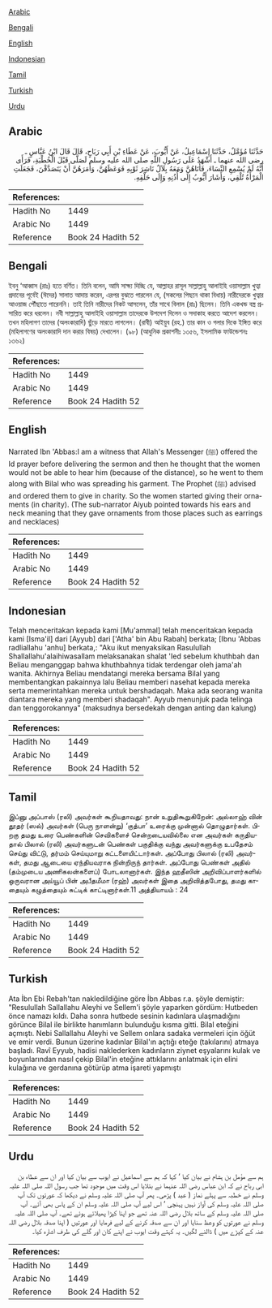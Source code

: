 [Arabic](#arabic)

[Bengali](#bengali)

[English](#english)

[Indonesian](#indonesian)

[Tamil](#tamil)

[Turkish](#turkish)

[Urdu](#urdu)

## Arabic


<div dir="rtl" lang="ar" style={{fontSize:'larger',backgroundColor:'#f8f9fa',padding:20}}>
حَدَّثَنَا مُؤَمَّلٌ، حَدَّثَنَا إِسْمَاعِيلُ، عَنْ أَيُّوبَ، عَنْ عَطَاءِ بْنِ أَبِي رَبَاحٍ، قَالَ قَالَ ابْنُ عَبَّاسٍ ـ رضى الله عنهما ـ أَشْهَدُ عَلَى رَسُولِ اللَّهِ صلى الله عليه وسلم لَصَلَّى قَبْلَ الْخُطْبَةِ، فَرَأَى أَنَّهُ لَمْ يُسْمِعِ النِّسَاءَ، فَأَتَاهُنَّ وَمَعَهُ بِلاَلٌ نَاشِرَ ثَوْبِهِ فَوَعَظَهُنَّ، وَأَمَرَهُنَّ أَنْ يَتَصَدَّقْنَ، فَجَعَلَتِ الْمَرْأَةُ تُلْقِي، وَأَشَارَ أَيُّوبُ إِلَى أُذُنِهِ وَإِلَى حَلْقِهِ‏.‏
</div>
<div style={{backgroundColor:'#f8f9fa',padding:20, marginBottom: 10}}><table> <thead> <tr> <th>References:</th> <th></th> </tr> </thead> <tbody><tr><td>Hadith No</td><td>1449</td></tr><tr><td>Arabic No</td><td>1449</td></tr><tr><td>Reference</td><td>Book 24 Hadith 52</td></tr></tbody></table></div>

## Bengali


<div dir="ltr" lang="bn" style={{fontSize:'larger',backgroundColor:'#f8f9fa',padding:20}}>
ইবনু ‘আব্বাস (রাঃ) হতে বর্ণিত। তিনি বলেন, আমি সাক্ষ্য দিচ্ছি যে, আল্লাহর রাসূল সাল্লাল্লাহু আলাইহি ওয়াসাল্লাম খুত্বা প্রদানের পূর্বেই (ঈদের) সালাত আদায় করেন, এরপর বুঝতে পারলেন যে, (সকলের পিছনে থাকা বিধায়) নারীদেরকে খুত্বার আওয়াজ পৌঁছাতে পারেননি। তাই তিনি নারীদের নিকট আসলেন, তাঁর সাথে বিলাল (রাঃ) ছিলেন। তিনি একখন্ড বস্ত্র প্রসারিত করে ধরলেন। নবী সাল্লাল্লাহু আলাইহি ওয়াসাল্লাম তাদেরকে উপদেশ দিলেন ও সদাকাহ করতে আদেশ করলেন। তখন মহিলাগণ তাদের (অলংকারাদি) ছুঁড়ে মারতে লাগলেন। (রাবী) আইয়ুব (রহ.) তার কান ও গলার দিকে ইঙ্গিত করে (মহিলাগণের অলংকারাদি দান করার বিষয়) দেখালেন। (৯৮) (আধুনিক প্রকাশনীঃ ১৩৫৬, ইসলামিক ফাউন্ডেশনঃ ১৩৬২)
</div>
<div style={{backgroundColor:'#f8f9fa',padding:20, marginBottom: 10}}><table> <thead> <tr> <th>References:</th> <th></th> </tr> </thead> <tbody><tr><td>Hadith No</td><td>1449</td></tr><tr><td>Arabic No</td><td>1449</td></tr><tr><td>Reference</td><td>Book 24 Hadith 52</td></tr></tbody></table></div>

## English


<div dir="ltr" lang="en" style={{fontSize:'larger',backgroundColor:'#f8f9fa',padding:20}}>
Narrated Ibn 'Abbas:I am a witness that Allah's Messenger (ﷺ) offered the Id prayer before delivering the sermon and then he thought that the women would not be able to hear him (because of the distance), so he went to them along with Bilal who was spreading his garment. The Prophet (ﷺ) advised and ordered them to give in charity. So the women started giving their ornaments (in charity). (The sub-narrator Aiyub pointed towards his ears and neck meaning that they gave ornaments from those places such as earrings and necklaces)
</div>
<div style={{backgroundColor:'#f8f9fa',padding:20, marginBottom: 10}}><table> <thead> <tr> <th>References:</th> <th></th> </tr> </thead> <tbody><tr><td>Hadith No</td><td>1449</td></tr><tr><td>Arabic No</td><td>1449</td></tr><tr><td>Reference</td><td>Book 24 Hadith 52</td></tr></tbody></table></div>

## Indonesian


<div dir="ltr" lang="id" style={{fontSize:'larger',backgroundColor:'#f8f9fa',padding:20}}>
Telah menceritakan kepada kami [Mu'ammal] telah menceritakan kepada kami [Isma'il] dari [Ayyub] dari ['Atha' bin Abu Rabah] berkata; [Ibnu 'Abbas radliallahu 'anhu] berkata,: "Aku ikut menyaksikan Rasulullah Shallallahu'alaihiwasallam melaksanakan shalat 'Ied sebelum khuthbah dan Beliau menganggap bahwa khuthbahnya tidak terdengar oleh jama'ah wanita. Akhirnya Beliau mendatangi mereka bersama Bilal yang membentangkan pakainnya lalu Beliau memberi nasehat kepada mereka serta memerintahkan mereka untuk bershadaqah. Maka ada seorang wanita diantara mereka yang memberi shadaqah". Ayyub menunjuk pada telinga dan tenggorokannya" (maksudnya bersedekah dengan anting dan kalung)
</div>
<div style={{backgroundColor:'#f8f9fa',padding:20, marginBottom: 10}}><table> <thead> <tr> <th>References:</th> <th></th> </tr> </thead> <tbody><tr><td>Hadith No</td><td>1449</td></tr><tr><td>Arabic No</td><td>1449</td></tr><tr><td>Reference</td><td>Book 24 Hadith 52</td></tr></tbody></table></div>

## Tamil


<div dir="ltr" lang="ta" style={{fontSize:'larger',backgroundColor:'#f8f9fa',padding:20}}>
இப்னு அப்பாஸ் (ரலி) அவர்கள் கூறியதாவது: நான் உறுதிகூறுகிறேன்: அல்லாஹ் வின் தூதர் (ஸல்) அவர்கள் (பெரு நாளன்று) ‘குத்பா’ உரைக்கு முன்னால் தொழுதார்கள். பிறகு தமது உரை பெண்களின் செவிகளைச் சென்றடையவில்லை என அவர்கள் கருதியதால் பிலால் (ரலி) அவர்களுடன் பெண்கள் பகுதிக்கு வந்து அவர்களுக்கு உபதேசம் செய்து விட்டு, தர்மம் செய்யுமாறு கட்டளையிட்டார்கள். அப்போது பிலால் (ரலி) அவர்கள், தமது ஆடையை ஏந்தியவராக நின்றிருந் தார்கள். அப்போது பெண்கள் அதில் (தம்முடைய அணிகலன்களைப்) போடலானார்கள். இந்த ஹதீஸின் அறிவிப்பாளர்களில் ஒருவரான அய்யூப் பின் அபீதமீமா (ரஹ்) அவர்கள் இதை அறிவித்தபோது, தமது காதையும் கழுத்தையும் சுட்டிக் காட்டினார்கள்.11 அத்தியாயம் : 24
</div>
<div style={{backgroundColor:'#f8f9fa',padding:20, marginBottom: 10}}><table> <thead> <tr> <th>References:</th> <th></th> </tr> </thead> <tbody><tr><td>Hadith No</td><td>1449</td></tr><tr><td>Arabic No</td><td>1449</td></tr><tr><td>Reference</td><td>Book 24 Hadith 52</td></tr></tbody></table></div>

## Turkish


<div dir="ltr" lang="tr" style={{fontSize:'larger',backgroundColor:'#f8f9fa',padding:20}}>
Ata İbn Ebi Rebah'tan nakledildiğine göre İbn Abbas r.a. şöyle demiştir: "Resulullah Sallallahu Aleyhi ve Sellem'i şöyle yaparken gördüm: Hutbeden önce namazı kıldı. Daha sonra hutbede sesinin kadınlara ulaşmadığını görünce Bilal ile birlikte hanımların bulunduğu kısma gitti. Bilal eteğini açmıştı. Nebi Sallallahu Aleyhi ve Sellem onlara sadaka vermeleri için öğüt ve emir verdi. Bunun üzerine kadınlar Bilal'ın açtığı eteğe (takılarını) atmaya başladı. Ravî Eyyub, hadisi naklederken kadınların ziynet eşyalarını kulak ve boyunlarından nasıl çekip Bilal'in eteğine attıklarını anlatmak için elini kulağına ve gerdanına götürüp atma işareti yapmıştı
</div>
<div style={{backgroundColor:'#f8f9fa',padding:20, marginBottom: 10}}><table> <thead> <tr> <th>References:</th> <th></th> </tr> </thead> <tbody><tr><td>Hadith No</td><td>1449</td></tr><tr><td>Arabic No</td><td>1449</td></tr><tr><td>Reference</td><td>Book 24 Hadith 52</td></tr></tbody></table></div>

## Urdu


<div dir="rtl" lang="ur" style={{fontSize:'larger',backgroundColor:'#f8f9fa',padding:20}}>
ہم سے مؤمل بن ہشام نے بیان کیا ‘ کہا کہ ہم سے اسماعیل نے ایوب سے بیان کیا اور ان سے عطاء بن ابی رباح نے کہ ابن عباس رضی اللہ عنہما نے بتلایا اس وقت میں موجود تھا جب رسول اللہ صلی اللہ علیہ وسلم نے خطبہ سے پہلے نماز ( عید ) پڑھی۔ پھر آپ صلی اللہ علیہ وسلم نے دیکھا کہ عورتوں تک آپ صلی اللہ علیہ وسلم کی آواز نہیں پہنچی ‘ اس لیے آپ صلی اللہ علیہ وسلم ان کے پاس بھی آئے۔ آپ صلی اللہ علیہ وسلم کے ساتھ بلال رضی اللہ عنہ تھے جو اپنا کپڑا پھیلائے ہوئے تھے۔ آپ صلی اللہ علیہ وسلم نے عورتوں کو وعظ سنایا اور ان سے صدقہ کرنے کے لیے فرمایا اور عورتیں ( اپنا صدقہ بلال رضی اللہ عنہ کے کپڑے میں ) ڈالنے لگیں۔ یہ کہتے وقت ایوب نے اپنے کان اور گلے کی طرف اشارہ کیا۔
</div>
<div style={{backgroundColor:'#f8f9fa',padding:20, marginBottom: 10}}><table> <thead> <tr> <th>References:</th> <th></th> </tr> </thead> <tbody><tr><td>Hadith No</td><td>1449</td></tr><tr><td>Arabic No</td><td>1449</td></tr><tr><td>Reference</td><td>Book 24 Hadith 52</td></tr></tbody></table></div>